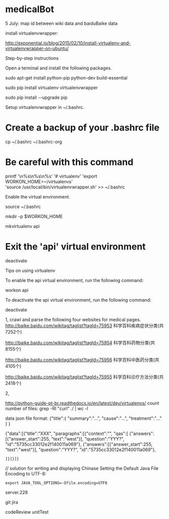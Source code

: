 # medicalBot
5 July: map id between wiki data and baiduBaike data



install virtualenvwrapper: 

http://exponential.io/blog/2015/02/10/install-virtualenv-and-virtualenvwrapper-on-ubuntu/

Step-by-step instructions

Open a terminal and install the following packages.

sudo apt-get install python-pip python-dev build-essential

sudo pip install virtualenv virtualenvwrapper

sudo pip install --upgrade pip

Setup virtualenvwrapper in ~/.bashrc.

# Create a backup of your .bashrc file
cp ~/.bashrc ~/.bashrc-org

# Be careful with this command
printf '\n%s\n%s\n%s' '# virtualenv' 'export WORKON_HOME=~/virtualenvs' \
'source /usr/local/bin/virtualenvwrapper.sh' >> ~/.bashrc

Enable the virtual environment.

source ~/.bashrc

mkdir -p $WORKON_HOME

mkvirtualenv api

# Exit the 'api' virtual environment
deactivate

Tips on using virtualenv

To enable the api virtual environment, run the following command:

workon api

To deactivate the api virtual environment, run the following command:

deactivate




1, crawl and parse the following four websites for medical pages. 
http://baike.baidu.com/wikitag/taglist?tagId=75953
科学百科疾病症状分类(共7252个)

http://baike.baidu.com/wikitag/taglist?tagId=75954
科学百科药物分类(共8155个)

http://baike.baidu.com/wikitag/taglist?tagId=75956
科学百科中医药分类(共4105个)

http://baike.baidu.com/wikitag/taglist?tagId=75955
科学百科诊疗方法分类(共2418个)


2,

http://python-guide-pt-br.readthedocs.io/en/latest/dev/virtualenvs/
count number of files: 
grep -Rl "curl" ./ | wc -l

data json file format:
{"title":{
         "summary":"...",
         "cause":"...",
         "treatment":"..."
    }
}

{"data":[{"title":"XXX", "paragraphs":[{"context":"", "qas":[
    {"answers":[{"answer_start":255, "text":"west"}], "question":"YYY?", "id":"5735cc33012e2f140011a069"}, 
    {"answers":[{"answer_start":255, "text":"west"}], "question":"YYY?", "id":"5735cc33012e2f140011a069"}, 
    
    ]}]}]}

// solution for writing and displaying Chinase
Setting the Default Java File Encoding to UTF-8:

    export JAVA_TOOL_OPTIONS=-Dfile.encoding=UTF8

server.228

git
jira

codeReview
unitTest

